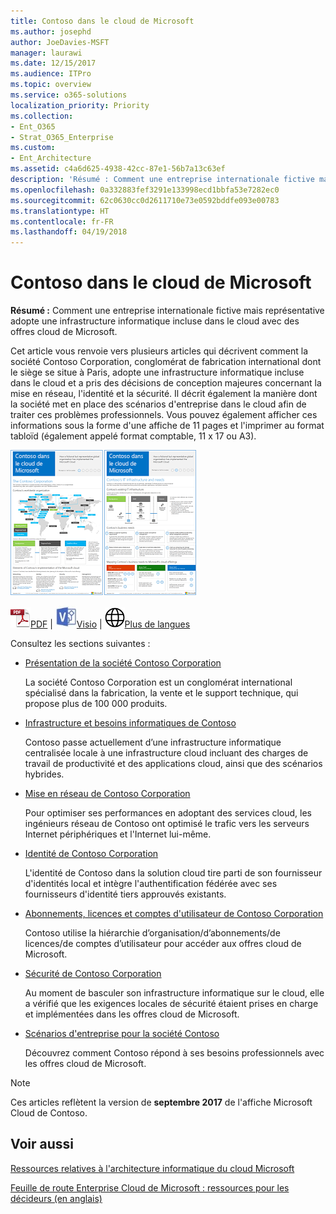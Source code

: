 ```yaml
---
title: Contoso dans le cloud de Microsoft
ms.author: josephd
author: JoeDavies-MSFT
manager: laurawi
ms.date: 12/15/2017
ms.audience: ITPro
ms.topic: overview
ms.service: o365-solutions
localization_priority: Priority
ms.collection:
- Ent_O365
- Strat_O365_Enterprise
ms.custom:
- Ent_Architecture
ms.assetid: c4a6d625-4938-42cc-87e1-56b7a13c63ef
description: 'Résumé : Comment une entreprise internationale fictive mais représentative adopte une infrastructure informatique incluse dans le cloud avec des offres cloud de Microsoft.'
ms.openlocfilehash: 0a332883fef3291e133998ecd1bbfa53e7282ec0
ms.sourcegitcommit: 62c0630cc0d2611710e73e0592bddfe093e00783
ms.translationtype: HT
ms.contentlocale: fr-FR
ms.lasthandoff: 04/19/2018
---
```

# <a name="contoso-in-the-microsoft-cloud"></a>Contoso dans le cloud de Microsoft

 **Résumé :** Comment une entreprise internationale fictive mais représentative adopte une infrastructure informatique incluse dans le cloud avec des offres cloud de Microsoft.
  
Cet article vous renvoie vers plusieurs articles qui décrivent comment la société Contoso Corporation, conglomérat de fabrication international dont le siège se situe à Paris, adopte une infrastructure informatique incluse dans le cloud et a pris des décisions de conception majeures concernant la mise en réseau, l'identité et la sécurité. Il décrit également la manière dont la société met en place des scénarios d'entreprise dans le cloud afin de traiter ces problèmes professionnels. Vous pouvez également afficher ces informations sous la forme d'une affiche de 11 pages et l'imprimer au format tabloïd (également appelé format comptable, 11 x 17 ou A3).
  
[![Image miniature de l’affiche de Contoso dans Microsoft Cloud.](images/Contoso_Poster/Thumbnail.png)](https://www.microsoft.com/download/details.aspx?id=54427)
  
![Fichier PDF](images/Common_Images/PDFIcon.png)[PDF](https://go.microsoft.com/fwlink/p/?linkid=842085)  | ![Fichier Visio](images/Common_Images/VisioIcon.png)[Visio](https://go.microsoft.com/fwlink/p/?linkid=842086)  | ![Affichage d'une page contenant des versions dans d'autres langues](images/Common_Images/GlobeIcon.png)[Plus de langues](https://www.microsoft.com/download/details.aspx?id=54427)
  
Consultez les sections suivantes :
  
- [Présentation de la société Contoso Corporation](overview-of-the-contoso-corporation.md)
    
    La société Contoso Corporation est un conglomérat international spécialisé dans la fabrication, la vente et le support technique, qui propose plus de 100 000 produits.
    
- [Infrastructure et besoins informatiques de Contoso](contoso-it-infrastructure-and-needs.md)
    
    Contoso passe actuellement d’une infrastructure informatique centralisée locale à une infrastructure cloud incluant des charges de travail de productivité et des applications cloud, ainsi que des scénarios hybrides.
    
- [Mise en réseau de Contoso Corporation](networking-for-the-contoso-corporation.md)
    
    Pour optimiser ses performances en adoptant des services cloud, les ingénieurs réseau de Contoso ont optimisé le trafic vers les serveurs Internet périphériques et l'Internet lui-même.
    
- [Identité de Contoso Corporation](identity-for-the-contoso-corporation.md)
    
    L'identité de Contoso dans la solution cloud tire parti de son fournisseur d'identités local et intègre l'authentification fédérée avec ses fournisseurs d'identité tiers approuvés existants.
    
- [Abonnements, licences et comptes d'utilisateur de Contoso Corporation](subscriptions-licenses-and-user-accounts-for-the-contoso-corporation.md)
    
    Contoso utilise la hiérarchie d’organisation/d’abonnements/de licences/de comptes d’utilisateur pour accéder aux offres cloud de Microsoft.
    
- [Sécurité de Contoso Corporation](security-for-the-contoso-corporation.md)
    
    Au moment de basculer son infrastructure informatique sur le cloud, elle a vérifié que les exigences locales de sécurité étaient prises en charge et implémentées dans les offres cloud de Microsoft.
    
- [Scénarios d'entreprise pour la société Contoso](enterprise-scenarios-for-the-contoso-corporation.md)
    
    Découvrez comment Contoso répond à ses besoins professionnels avec les offres cloud de Microsoft.
    
> [!NOTE]
> Ces articles reflètent la version de **septembre 2017** de l'affiche Microsoft Cloud de Contoso.
  
## <a name="see-also"></a>Voir aussi

[Ressources relatives à l'architecture informatique du cloud Microsoft](microsoft-cloud-it-architecture-resources.md)

[Feuille de route Enterprise Cloud de Microsoft : ressources pour les décideurs (en anglais)](https://sway.com/FJ2xsyWtkJc2taRD)




